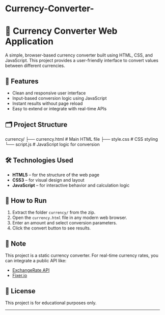 # Currency-Converter-
# 💱 Currency Converter Web Application

A simple, browser-based currency converter built using HTML, CSS, and JavaScript. This project provides a user-friendly interface to convert values between different currencies.

## 🌟 Features
- Clean and responsive user interface
- Input-based conversion logic using JavaScript
- Instant results without page reload
- Easy to extend or integrate with real-time APIs

## 🗂 Project Structure
currency/
├── currency.html # Main HTML file
├── style.css # CSS styling
└── script.js # JavaScript logic for conversion

## 🛠️ Technologies Used
- **HTML5** – for the structure of the web page
- **CSS3** – for visual design and layout
- **JavaScript** – for interactive behavior and calculation logic

## 🚀 How to Run
1. Extract the folder `currency/` from the zip.
2. Open the `currency.html` file in any modern web browser.
3. Enter an amount and select conversion parameters.
4. Click the convert button to see results.

## 📌 Note
This project is a static currency converter. For real-time currency rates, you can integrate a public API like:
- [ExchangeRate API](https://www.exchangerate-api.com/)
- [Fixer.io](https://fixer.io/)

## 📜 License
This project is for educational purposes only.

---

